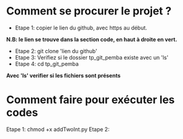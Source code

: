 # Comment se procurer le projet ?
- Etape 1: copier le lien du github, avec https au début.

**N.B: le lien se trouve dans la section code, en haut à droite en vert.**
- Etape 2: git clone 'lien du github'
- Etape 3: Verifiez si le dossier tp_git_pemba existe avec un 'ls'
- Etape 4: cd tp_git_pemba

**Avec 'ls' verifier si les fichiers sont présents**

# Comment faire pour exécuter les codes
Etape 1: chmod +x addTwoInt.py
Etape 2: 

